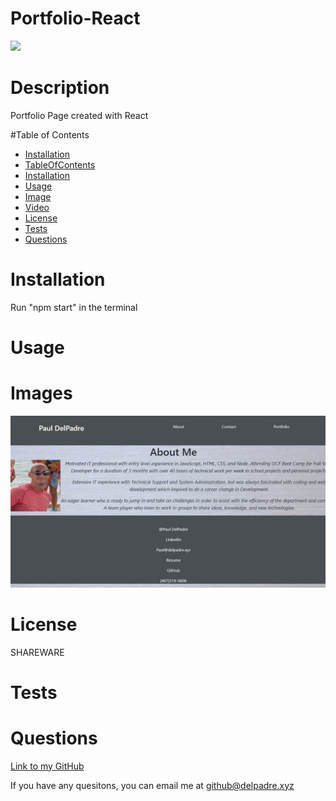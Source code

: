 

  # Portfolio-React

  ![](https://img.shields.io/badge/License-Shareware-brightgreen)


  # Description
  Portfolio Page created with React


  #Table of Contents
  * [Installation](#installation)
  * [TableOfContents](#tableOfContents)
  * [Installation](#installation)
  * [Usage](#usage)
  * [Image](#image)
  * [Video](#video)
  * [License](#license)
  * [Tests](#tests)
  * [Questions](#questions)
  
  # Installation

  Run "npm start" in the terminal

  
  # Usage

  

  
  # Images

  ![ImageAltName](./src/components/images/image1.jpg)


  # License

  SHAREWARE


  # Tests

  

  
  # Questions

  

  [Link to my GitHub](https://github.com/whiterice2020)

  If you have any quesitons, you can email me at github@delpadre.xyz

